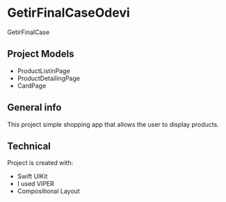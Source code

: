 # GetirFinalCaseOdevi
GetirFinalCase


## Project Models
* ProductListinPage
* ProductDetailingPage
* CardPage


## General info
This project simple shopping app that allows the user to display products.

## Technical 
Project is created with:
* Swift UIKit
* I used VIPER
* Compositional Layout
